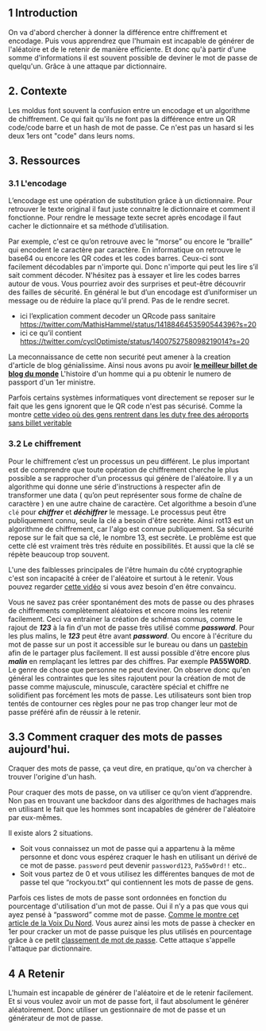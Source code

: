 
## 1 Introduction
On va d'abord chercher à donner la différence entre chiffrement et encodage. Puis vous apprendrez que l'humain est incapable de générer de l'aléatoire et de le retenir de manière efficiente. Et donc qu'à partir d'une somme d'informations il est souvent possible de deviner le mot de passe de quelqu'un. Grâce à une attaque par dictionnaire.

## 2. Contexte
Les moldus font souvent la confusion entre un encodage et un algorithme de chiffrement.
Ce qui fait qu'ils ne font pas la différence entre un QR code/code barre et un hash de mot de passe.
Ce n'est pas un hasard si les deux 1ers ont "code" dans leurs noms.

## 3. Ressources
### 3.1 L'encodage
L’encodage est une opération de substitution grâce à un dictionnaire. Pour retrouver le texte original il faut juste connaitre le dictionnaire et comment il fonctionne. Pour rendre le message texte secret après encodage il faut cacher le dictionnaire et sa méthode d’utilisation.

Par exemple, c'est ce qu’on retrouve avec le “morse” ou encore le “braille” qui encodent le caractère par caractère.
En informatique on retrouve le base64 ou encore les QR codes et les codes barres. Ceux-ci sont facilement décodables par n'importe qui. Donc n'importe qui peut les lire s’il sait comment décoder. N'hésitez pas à essayer et lire les codes barres autour de vous. Vous pourriez avoir des surprises et peut-être découvrir des failles de sécurité. En général le but d’un encodage est d’uniformiser un message ou de réduire la place qu’il prend. Pas de le rendre secret.

- ici l’explication comment decoder un QRcode pass sanitaire
https://twitter.com/MathisHammel/status/1418846453590544396?s=20
- ici ce qu’il contient
https://twitter.com/cyclOptimiste/status/1400752758098219014?s=20

La meconnaissance de cette non securité peut amener à la creation d'article de blog génialissime. Ainsi nous avons pu avoir **[le meilleur billet de blog du monde](https://mango.pdf.zone/finding-former-australian-prime-minister-tony-abbotts-passport-number-on-instagram)** L'histoire d'un homme qui a pu obtenir le numero de passport d'un 1er ministre.

Parfois certains systèmes informatiques vont directement se reposer sur le fait que les gens ignorent que le QR code n'est pas sécurisé. Comme la montre [cette video où des gens rentrent dans les duty free des aéroports sans billet veritable](https://www.youtube.com/watch?v=qnq0UfOUTlM)

### 3.2 Le chiffrement

Pour le chiffrement c’est un processus un peu différent.
Le plus important est de comprendre que toute opération de chiffrement cherche le plus possible a se rapprocher d'un processus qui génère de l'aléatoire.
Il y a un algorithme qui donne une série d'instructions à respecter afin de transformer une data ( qu’on peut représenter sous forme de chaîne de caractère ) en une autre chaine de caractère. Cet algorithme a besoin d’une `clé` pour ***chiffrer*** et ***déchiffrer*** le message.
Le processus peut être publiquement connu, seule la clé a besoin d'être secrète. Ainsi rot13 est un algorithme de chiffrement, car  l'algo est connue publiquement. Sa sécurité repose sur le fait que sa clé, le nombre 13, est secrète.
Le problème est que cette clé est vraiment très très réduite en possibilités. Et aussi que la clé se répète beaucoup trop souvent.

L'une des faiblesses principales de l'être humain du côté cryptographie c'est son incapacité à créer de l'aléatoire et surtout à le retenir. Vous pouvez regarder [cette vidéo](https://www.youtube.com/watch?v=vVXbgbMp0oY) si vous avez besoin d'en être convaincu.

Vous ne savez pas créer spontanément des mots de passe ou des phrases de chiffrements complètement aléatoires et encore moins les retenir facilement. Ceci va entrainer la création de schémas connus, comme le rajout de ***123*** à la fin d'un mot de passe très utilisé comme ***password***. Pour les plus malins, le ***123*** peut être avant ***password***. Ou encore à l'écriture du mot de passe sur un post it accessible sur le bureau ou dans un [pastebin](pastebin.com) afin de le partager plus facilement. Il est aussi possible d'être encore plus ***malin*** en remplaçant les lettres par des chiffres. Par exemple **PA55W0RD**. Le genre de chose que personne ne peut deviner.
On observe donc qu'en général les contraintes que les sites rajoutent pour la création de mot de passe comme majuscule, minuscule, caractère spécial et chiffre ne solidifient pas forcément les mots de passe. Les utilisateurs sont bien trop tentés de contourner ces règles pour ne pas trop changer leur mot de passe préféré afin de réussir à le retenir.

## 3.3 Comment craquer des mots de passes aujourd'hui.

Craquer des mots de passe, ça veut dire, en pratique, qu'on va chercher à trouver l'origine d'un hash.

Pour craquer des mots de passe, on va utiliser ce qu’on vient d’apprendre. Non pas en trouvant une backdoor dans des algorithmes de hachages mais en utilisant le fait que les hommes sont incapables de générer de l'aléatoire par eux-mêmes.

Il existe alors 2 situations.

- Soit vous connaissez un mot de passe qui a appartenu à la même personne et donc vous espérez craquer le hash en utilisant un dérivé de ce mot de passe. `password` peut devenir `password123`, `Pa55w0rd!!` etc..
- Soit vous partez de 0 et vous utilisez les différentes banques de mot de passe tel que “rockyou.txt” qui contiennent les mots de passe de gens.

Parfois ces listes de mots de passe sont ordonnées en fonction du pourcentage d'utilisation d'un mot de passe. Oui il n’y a pas que vous qui ayez pensé à “password” comme mot de passe. [Comme le montre cet article de la Voix Du Nord](https://www.lavoixdunord.fr/1034831/article/2021-06-25/cybersecurite-doudou-ou-marseille-ces-mots-de-passe-les-plus-utilises-en-france).
Vous aurez ainsi les mots de passe à checker en 1er pour cracker un mot de passe puisque les plus utilisés en pourcentage grâce à ce petit [classement de mot de passe](https://nordpass.com/json-data/top-worst-passwords/pdfs/worst-passwords-2020-fr.pdf).
Cette attaque s'appelle l'attaque par dictionnaire.


## 4 A Retenir

L'humain est incapable de générer de l'aléatoire et de le retenir facilement. Et si vous voulez avoir un mot de passe fort, il faut absolument le générer aléatoirement. Donc utiliser un gestionnaire de mot de passe et un générateur de mot de passe.